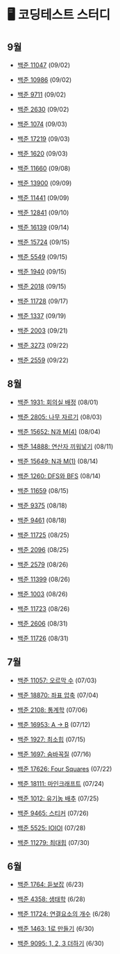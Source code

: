# 🖥️ 코딩테스트 스터디

## 9월

- [백준 11047](https://www.acmicpc.net/problem/11047) (09/02)

- [백준 10986](https://www.acmicpc.net/problem/10986) (09/02)

- [백준 9711](https://www.acmicpc.net/problem/9711) (09/02)

- [백준 2630](https://www.acmicpc.net/problem/2630) (09/02)

- [백준 1074](https://www.acmicpc.net/problem/1074) (09/03)

- [백준 17219](https://www.acmicpc.net/problem/17219) (09/03)

- [백준 1620](https://www.acmicpc.net/problem/1620) (09/03)

- [백준 11660](https://www.acmicpc.net/problem/11660) (09/08)

- [백준 13900](https://www.acmicpc.net/problem/13900) (09/09)

- [백준 11441](https://www.acmicpc.net/problem/11441) (09/09)

- [백준 12841](https://www.acmicpc.net/problem/12841) (09/10)

- [백준 16139](https://www.acmicpc.net/problem/16139) (09/14)

- [백준 15724](https://www.acmicpc.net/problem/15724) (09/15)

- [백준 5549](https://www.acmicpc.net/problem/5549) (09/15)

- [백준 1940](https://www.acmicpc.net/problem/1940) (09/15)

- [백준 2018](https://www.acmicpc.net/problem/2018) (09/15)

- [백준 11728](https://www.acmicpc.net/problem/11728) (09/17)

- [백준 1337](https://www.acmicpc.net/problem/1337) (09/19)

- [백준 2003](https://www.acmicpc.net/problem/2003) (09/21)

- [백준 3273](https://www.acmicpc.net/problem/3273) (09/22)

- [백준 2559](https://www.acmicpc.net/problem/2559) (09/22)

## 8월

- [백준 1931: 회의실 배정](https://www.acmicpc.net/problem/1931) (08/01)

- [백준 2805: 나무 자르기](https://www.acmicpc.net/problem/2805) (08/03)

- [백준 15652: N과 M(4)](https://www.acmicpc.net/problem/15652) (08/04)

- [백준 14888: 연산자 끼워넣기](https://www.acmicpc.net/problem/14888) (08/11)

- [백준 15649: N과 M(1)](https://www.acmicpc.net/problem/15649) (08/14)

- [백준 1260: DFS와 BFS](https://www.acmicpc.net/problem/1260) (08/14)

- [백준 11659](https://www.acmicpc.net/problem/11659) (08/15)

- [백준 9375](https://www.acmicpc.net/problem/9375) (08/18)

- [백준 9461](https://www.acmicpc.net/problem/9461) (08/18)

- [백준 11725](https://www.acmicpc.net/problem/11725) (08/25)

- [백준 2096](https://www.acmicpc.net/problem/2096) (08/25)

- [백준 2579](https://www.acmicpc.net/problem/2579) (08/26)

- [백준 11399](https://www.acmicpc.net/problem/11399) (08/26)

- [백준 1003](https://www.acmicpc.net/problem/1003) (08/26)

- [백준 11723](https://www.acmicpc.net/problem/11723) (08/26)

- [백준 2606](https://www.acmicpc.net/problem/2606) (08/31)

- [백준 11726](https://www.acmicpc.net/problem/11726) (08/31)

## 7월

- [백준 11057: 오르막 수](https://www.acmicpc.net/problem/11057) (07/03)

- [백준 18870: 좌표 압축](https://www.acmicpc.net/problem/18870) (07/04)

- [백준 2108: 통계학](https://www.acmicpc.net/problem/2180) (07/06)

- [백준 16953: A -> B](https://www.acmicpc.net/problem/16953) (07/12)

- [백준 1927: 최소힙](https://www.acmicpc.net/problem/1927) (07/15)

- [백준 1697: 숨바꼭질](https://www.acmicpc.net/problem/1927) (07/16)

- [백준 17626: Four Squares](https://www.acmicpc.net/problem/17626) (07/22)

- [백준 18111: 마인크래프트](https://www.acmicpc.net/problem/18111) (07/24)

- [백준 1012: 유기농 배추](https://www.acmicpc.net/problem/1012) (07/25)

- [백준 9465: 스티커](https://www.acmicpc.net/problem/9465) (07/26)

- [백준 5525: IOIOI](https://www.acmicpc.net/problem/5525) (07/28)

- [백준 11279: 최대힙](https://www.acmicpc.net/problem/11279) (07/30)

## 6월

- [백준 1764: 듣보잡](https://www.acmicpc.net/problem/1764) (6/23)

- [백준 4358: 생태학](https://www.acmicpc.net/problem/4358) (6/28)

- [백준 11724: 연결요소의 개수](https://www.acmicpc.net/problem/11724) (6/28)

- [백준 1463: 1로 만들기](https://www.acmicpc.net/problem/1463) (6/30)

- [백준 9095: 1, 2, 3 더하기](https://www.acmicpc.net/problem/9095) (6/30)
